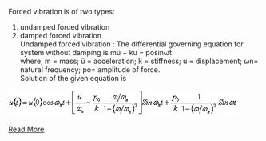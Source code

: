 Forced vibration is of two types: <br>
1. undamped forced vibration<br>
2. damped forced vibration <br>
Undamped forced vibration : The differential governing equation for system without damping is mü + ku = posinωt<br>
where, m = mass; ü = acceleration; k = stiffness; u = displacement; ωn= natural frequency; po= amplitude of force.<br>
Solution of the given equation is <br>


<img src="images/Expr3.png"> 

[Read More](docs/3.Theory.pdf)
